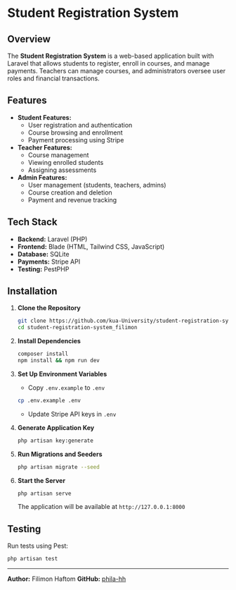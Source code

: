 # Student Registration System

## Overview
The **Student Registration System** is a web-based application built with Laravel that allows students to register, enroll in courses, and manage payments. Teachers can manage courses, and administrators oversee user roles and financial transactions.

## Features
- **Student Features:**
  - User registration and authentication
  - Course browsing and enrollment
  - Payment processing using Stripe
- **Teacher Features:**
  - Course management
  - Viewing enrolled students
  - Assigning assessments
- **Admin Features:**
  - User management (students, teachers, admins)
  - Course creation and deletion
  - Payment and revenue tracking

## Tech Stack
- **Backend:** Laravel (PHP)
- **Frontend:** Blade (HTML, Tailwind CSS, JavaScript)
- **Database:** SQLite
- **Payments:** Stripe API
- **Testing:** PestPHP

## Installation
1. **Clone the Repository**
   ```sh
   git clone https://github.com/kua-University/student-registration-system_filimon.git
   cd student-registration-system_filimon
   ```

2. **Install Dependencies**
   ```sh
   composer install
   npm install && npm run dev
   ```

3. **Set Up Environment Variables**
   - Copy `.env.example` to `.env`
   ```sh
   cp .env.example .env
   ```
   - Update Stripe API keys in `.env`

4. **Generate Application Key**
   ```sh
   php artisan key:generate
   ```

5. **Run Migrations and Seeders**
   ```sh
   php artisan migrate --seed
   ```

6. **Start the Server**
   ```sh
   php artisan serve
   ```
   The application will be available at `http://127.0.0.1:8000`

## Testing
Run tests using Pest:
```sh
php artisan test
```

---
**Author:** Filimon Haftom
**GitHub:** [phila-hh](https://github.com/phila-hh)


